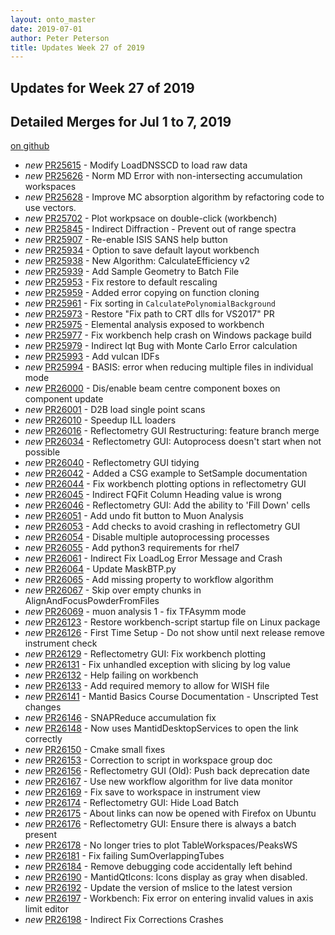 ```yaml
---
layout: onto_master
date: 2019-07-01
author: Peter Peterson
title: Updates Week 27 of 2019
---
```

Updates for Week 27 of 2019
---------------------------

Detailed Merges for Jul 1 to 7, 2019
------------------------------------
[on github](https://github.com/mantidproject/mantid/pulls?q=is%3Apr+merged%3A2019-07-02..2019-07-07)

* *new* [PR25615](https://github.com/mantidproject/mantid/pull/25615) - Modify LoadDNSSCD to load raw data
* *new* [PR25626](https://github.com/mantidproject/mantid/pull/25626) - Norm MD Error with non-intersecting accumulation workspaces
* *new* [PR25628](https://github.com/mantidproject/mantid/pull/25628) - Improve MC absorption algorithm by refactoring code to use vectors.
* *new* [PR25702](https://github.com/mantidproject/mantid/pull/25702) - Plot workpsace on double-click (workbench)
* *new* [PR25845](https://github.com/mantidproject/mantid/pull/25845) - Indirect Diffraction - Prevent out of range spectra
* *new* [PR25907](https://github.com/mantidproject/mantid/pull/25907) - Re-enable ISIS SANS help button
* *new* [PR25934](https://github.com/mantidproject/mantid/pull/25934) - Option to save default layout workbench
* *new* [PR25938](https://github.com/mantidproject/mantid/pull/25938) - New Algorithm: CalculateEfficiency v2
* *new* [PR25939](https://github.com/mantidproject/mantid/pull/25939) - Add Sample Geometry to Batch File
* *new* [PR25953](https://github.com/mantidproject/mantid/pull/25953) - Fix restore to default rescaling
* *new* [PR25959](https://github.com/mantidproject/mantid/pull/25959) - Added error copying on function cloning
* *new* [PR25961](https://github.com/mantidproject/mantid/pull/25961) - Fix sorting in `CalculatePolynomialBackground`
* *new* [PR25973](https://github.com/mantidproject/mantid/pull/25973) - Restore "Fix path to CRT dlls for VS2017" PR
* *new* [PR25975](https://github.com/mantidproject/mantid/pull/25975) - Elemental analysis exposed to workbench
* *new* [PR25977](https://github.com/mantidproject/mantid/pull/25977) - Fix workbench help crash on Windows package build
* *new* [PR25979](https://github.com/mantidproject/mantid/pull/25979) - Indirect Iqt Bug with Monte Carlo Error calculation
* *new* [PR25993](https://github.com/mantidproject/mantid/pull/25993) - Add vulcan IDFs
* *new* [PR25994](https://github.com/mantidproject/mantid/pull/25994) - BASIS: error when reducing multiple files in individual mode
* *new* [PR26000](https://github.com/mantidproject/mantid/pull/26000) - Dis/enable beam centre component boxes on component update
* *new* [PR26001](https://github.com/mantidproject/mantid/pull/26001) - D2B load single point scans
* *new* [PR26010](https://github.com/mantidproject/mantid/pull/26010) - Speedup ILL loaders
* *new* [PR26016](https://github.com/mantidproject/mantid/pull/26016) - Reflectometry GUI Restructuring: feature branch merge
* *new* [PR26034](https://github.com/mantidproject/mantid/pull/26034) - Reflectometry GUI: Autoprocess doesn't start when not possible
* *new* [PR26040](https://github.com/mantidproject/mantid/pull/26040) - Reflectometry GUI tidying
* *new* [PR26042](https://github.com/mantidproject/mantid/pull/26042) - Added a CSG example to SetSample documentation
* *new* [PR26044](https://github.com/mantidproject/mantid/pull/26044) - Fix workbench plotting options in reflectometry GUI
* *new* [PR26045](https://github.com/mantidproject/mantid/pull/26045) - Indirect FQFit Column Heading value is wrong
* *new* [PR26046](https://github.com/mantidproject/mantid/pull/26046) - Reflectometry GUI: Add the ability to 'Fill Down' cells
* *new* [PR26051](https://github.com/mantidproject/mantid/pull/26051) - Add undo fit button to Muon Analysis
* *new* [PR26053](https://github.com/mantidproject/mantid/pull/26053) - Add checks to avoid crashing in reflectometry GUI
* *new* [PR26054](https://github.com/mantidproject/mantid/pull/26054) - Disable multiple autoprocessing processes
* *new* [PR26055](https://github.com/mantidproject/mantid/pull/26055) - Add python3 requirements for rhel7
* *new* [PR26061](https://github.com/mantidproject/mantid/pull/26061) - Indirect Fix LoadLog Error Message and Crash
* *new* [PR26064](https://github.com/mantidproject/mantid/pull/26064) - Update MaskBTP.py
* *new* [PR26065](https://github.com/mantidproject/mantid/pull/26065) - Add missing property to workflow algorithm
* *new* [PR26067](https://github.com/mantidproject/mantid/pull/26067) - Skip over empty chunks in AlignAndFocusPowderFromFiles
* *new* [PR26069](https://github.com/mantidproject/mantid/pull/26069) - muon analysis 1 - fix TFAsymm mode
* *new* [PR26123](https://github.com/mantidproject/mantid/pull/26123) - Restore workbench-script startup file on Linux package
* *new* [PR26126](https://github.com/mantidproject/mantid/pull/26126) - First Time Setup - Do not show until next release remove instrument check
* *new* [PR26129](https://github.com/mantidproject/mantid/pull/26129) - Reflectometry GUI: Fix workbench plotting
* *new* [PR26131](https://github.com/mantidproject/mantid/pull/26131) - Fix unhandled exception with slicing by log value
* *new* [PR26132](https://github.com/mantidproject/mantid/pull/26132) - Help failing on workbench
* *new* [PR26133](https://github.com/mantidproject/mantid/pull/26133) - Add required memory to allow for WISH file
* *new* [PR26141](https://github.com/mantidproject/mantid/pull/26141) - Mantid Basics Course Documentation - Unscripted Test changes
* *new* [PR26146](https://github.com/mantidproject/mantid/pull/26146) - SNAPReduce accumulation fix
* *new* [PR26148](https://github.com/mantidproject/mantid/pull/26148) - Now uses MantidDesktopServices to open the link correctly
* *new* [PR26150](https://github.com/mantidproject/mantid/pull/26150) - Cmake small fixes
* *new* [PR26153](https://github.com/mantidproject/mantid/pull/26153) - Correction to script in workspace group doc
* *new* [PR26156](https://github.com/mantidproject/mantid/pull/26156) - Reflectometry GUI (Old): Push back deprecation date
* *new* [PR26167](https://github.com/mantidproject/mantid/pull/26167) - Use new workflow algorithm for live data monitor
* *new* [PR26169](https://github.com/mantidproject/mantid/pull/26169) - Fix save to workspace in instrument view
* *new* [PR26174](https://github.com/mantidproject/mantid/pull/26174) - Reflectometry GUI: Hide Load Batch
* *new* [PR26175](https://github.com/mantidproject/mantid/pull/26175) - About links can now be opened with Firefox on Ubuntu
* *new* [PR26176](https://github.com/mantidproject/mantid/pull/26176) - Reflectometry GUI: Ensure there is always a batch present
* *new* [PR26178](https://github.com/mantidproject/mantid/pull/26178) - No longer tries to plot TableWorkspaces/PeaksWS
* *new* [PR26181](https://github.com/mantidproject/mantid/pull/26181) - Fix failing SumOverlappingTubes
* *new* [PR26184](https://github.com/mantidproject/mantid/pull/26184) - Remove debugging code accidentally left behind
* *new* [PR26190](https://github.com/mantidproject/mantid/pull/26190) - MantidQtIcons: Icons display as gray when disabled.
* *new* [PR26192](https://github.com/mantidproject/mantid/pull/26192) - Update the version of mslice to the latest version
* *new* [PR26197](https://github.com/mantidproject/mantid/pull/26197) - Workbench: Fix error on entering invalid values in axis limit editor
* *new* [PR26198](https://github.com/mantidproject/mantid/pull/26198) - Indirect Fix Corrections Crashes

